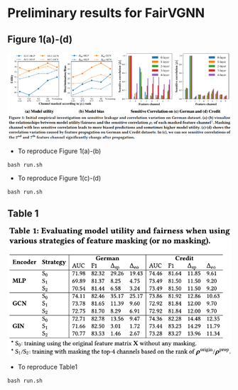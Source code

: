 # Preliminary results for FairVGNN


## Figure 1(a)-(d)
![](./img/prelim_analysis.png)

* To reproduce Figure 1(a)-(b)
```linux
bash run.sh
```
* To reproduce Figure 1(c)-(d)
```linux
bash run.sh
```


## Table 1
![](./img/table1.png)

* To reproduce Table1
```linux
bash run.sh
```
